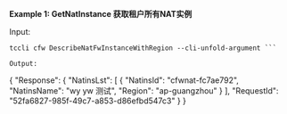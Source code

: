 **Example 1: GetNatInstance 获取租户所有NAT实例**



Input: 

```
tccli cfw DescribeNatFwInstanceWithRegion --cli-unfold-argument ```

Output: 
```
{
    "Response": {
        "NatinsLst": [
            {
                "NatinsId": "cfwnat-fc7ae792",
                "NatinsName": "wy yw 测试",
                "Region": "ap-guangzhou"
            }
        ],
        "RequestId": "52fa6827-985f-49c7-a853-d86efbd547c3"
    }
}
```

